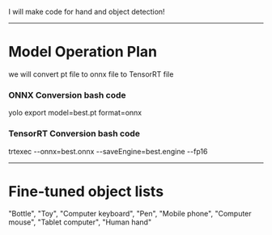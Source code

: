 I will make code for hand and object detection!

---
# Model Operation Plan
we will convert pt file to onnx file to TensorRT file

### ONNX Conversion bash code
yolo export model=best.pt format=onnx

### TensorRT Conversion bash code
trtexec --onnx=best.onnx --saveEngine=best.engine --fp16

---
# Fine-tuned object lists
"Bottle", "Toy", "Computer keyboard", "Pen", "Mobile phone", "Computer mouse", "Tablet computer", "Human hand"
